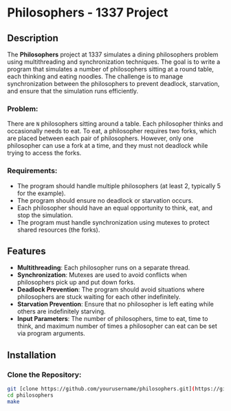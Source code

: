 # Philosophers - 1337 Project

## Description
The **Philosophers** project at 1337 simulates a dining philosophers problem using multithreading and synchronization techniques. The goal is to write a program that simulates a number of philosophers sitting at a round table, each thinking and eating noodles. The challenge is to manage synchronization between the philosophers to prevent deadlock, starvation, and ensure that the simulation runs efficiently.

### Problem:
There are `N` philosophers sitting around a table. Each philosopher thinks and occasionally needs to eat. To eat, a philosopher requires two forks, which are placed between each pair of philosophers. However, only one philosopher can use a fork at a time, and they must not deadlock while trying to access the forks.

### Requirements:
- The program should handle multiple philosophers (at least 2, typically 5 for the example).
- The program should ensure no deadlock or starvation occurs.
- Each philosopher should have an equal opportunity to think, eat, and stop the simulation.
- The program must handle synchronization using mutexes to protect shared resources (the forks).
  
## Features
- **Multithreading**: Each philosopher runs on a separate thread.
- **Synchronization**: Mutexes are used to avoid conflicts when philosophers pick up and put down forks.
- **Deadlock Prevention**: The program should avoid situations where philosophers are stuck waiting for each other indefinitely.
- **Starvation Prevention**: Ensure that no philosopher is left eating while others are indefinitely starving.
- **Input Parameters**: The number of philosophers, time to eat, time to think, and maximum number of times a philosopher can eat can be set via program arguments.

## Installation

### Clone the Repository:
```bash
git [clone https://github.com/yourusername/philosophers.git](https://github.com/haghouli/Philosophers.git)
cd philosophers
make
